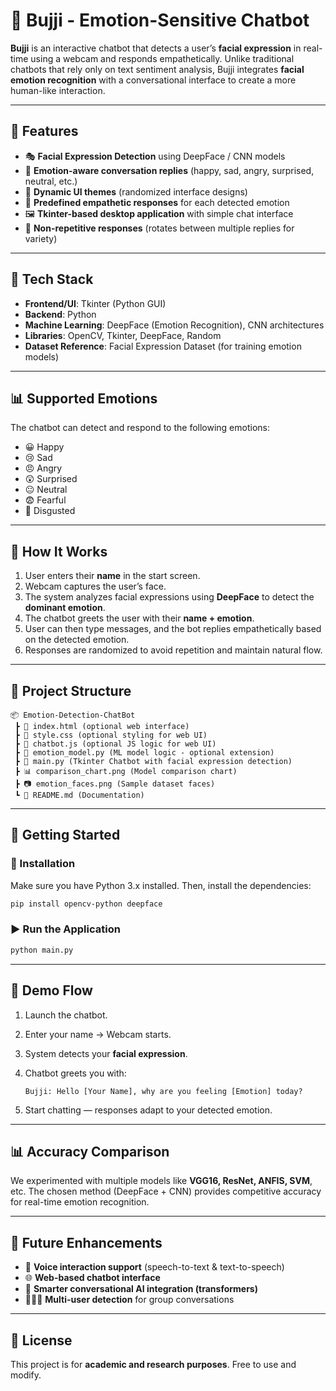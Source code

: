 # 🤖 Bujji - Emotion-Sensitive Chatbot

**Bujji** is an interactive chatbot that detects a user’s **facial expression** in real-time using a webcam and responds empathetically. Unlike traditional chatbots that rely only on text sentiment analysis, Bujji integrates **facial emotion recognition** with a conversational interface to create a more human-like interaction.

---

## 🌟 Features

* 🎭 **Facial Expression Detection** using DeepFace / CNN models
* 💬 **Emotion-aware conversation replies** (happy, sad, angry, surprised, neutral, etc.)
* 🎨 **Dynamic UI themes** (randomized interface designs)
* 🧠 **Predefined empathetic responses** for each detected emotion
* 🖼️ **Tkinter-based desktop application** with simple chat interface
* 🔄 **Non-repetitive responses** (rotates between multiple replies for variety)

---

## 🧠 Tech Stack

* **Frontend/UI**: Tkinter (Python GUI)
* **Backend**: Python
* **Machine Learning**: DeepFace (Emotion Recognition), CNN architectures
* **Libraries**: OpenCV, Tkinter, DeepFace, Random
* **Dataset Reference**: Facial Expression Dataset (for training emotion models)

---

## 📊 Supported Emotions

The chatbot can detect and respond to the following emotions:

* 😀 Happy
* 😢 Sad
* 😠 Angry
* 😲 Surprised
* 😐 Neutral
* 😨 Fearful
* 🤢 Disgusted

---

## 🧪 How It Works

1. User enters their **name** in the start screen.
2. Webcam captures the user’s face.
3. The system analyzes facial expressions using **DeepFace** to detect the **dominant emotion**.
4. The chatbot greets the user with their **name + emotion**.
5. User can then type messages, and the bot replies empathetically based on the detected emotion.
6. Responses are randomized to avoid repetition and maintain natural flow.

---

## 📁 Project Structure

```
📦 Emotion-Detection-ChatBot  
 ┣ 📜 index.html (optional web interface)  
 ┣ 📜 style.css (optional styling for web UI)  
 ┣ 📜 chatbot.js (optional JS logic for web UI)  
 ┣ 📜 emotion_model.py (ML model logic - optional extension)  
 ┣ 📜 main.py (Tkinter Chatbot with facial expression detection)  
 ┣ 📊 comparison_chart.png (Model comparison chart)  
 ┣ 📷 emotion_faces.png (Sample dataset faces)  
 ┗ 📄 README.md (Documentation)  
```

---

## 🚀 Getting Started

### 🔧 Installation

Make sure you have Python 3.x installed. Then, install the dependencies:

```bash
pip install opencv-python deepface
```

### ▶️ Run the Application

```bash
python main.py
```

---

## 📸 Demo Flow

1. Launch the chatbot.
2. Enter your name → Webcam starts.
3. System detects your **facial expression**.
4. Chatbot greets you with:

   ```
   Bujji: Hello [Your Name], why are you feeling [Emotion] today?
   ```
5. Start chatting — responses adapt to your detected emotion.

---

## 📊 Accuracy Comparison

We experimented with multiple models like **VGG16, ResNet, ANFIS, SVM**, etc. The chosen method (DeepFace + CNN) provides competitive accuracy for real-time emotion recognition.

---

## 🚧 Future Enhancements

* 🎤 **Voice interaction support** (speech-to-text & text-to-speech)
* 🌐 **Web-based chatbot interface**
* 🤖 **Smarter conversational AI integration (transformers)**
* 🧑‍🤝‍🧑 **Multi-user detection** for group conversations

---

## 📜 License

This project is for **academic and research purposes**. Free to use and modify.

